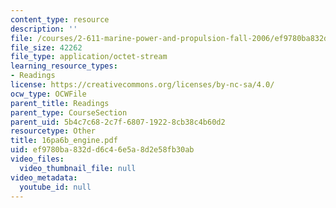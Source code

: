 ```yaml
---
content_type: resource
description: ''
file: /courses/2-611-marine-power-and-propulsion-fall-2006/ef9780ba832dd6c46e5a8d2e58fb30ab_16pa6B_engine.pdf
file_size: 42262
file_type: application/octet-stream
learning_resource_types:
- Readings
license: https://creativecommons.org/licenses/by-nc-sa/4.0/
ocw_type: OCWFile
parent_title: Readings
parent_type: CourseSection
parent_uid: 5b4c7c68-2c7f-6807-1922-8cb38c4b60d2
resourcetype: Other
title: 16pa6b_engine.pdf
uid: ef9780ba-832d-d6c4-6e5a-8d2e58fb30ab
video_files:
  video_thumbnail_file: null
video_metadata:
  youtube_id: null
---
```

